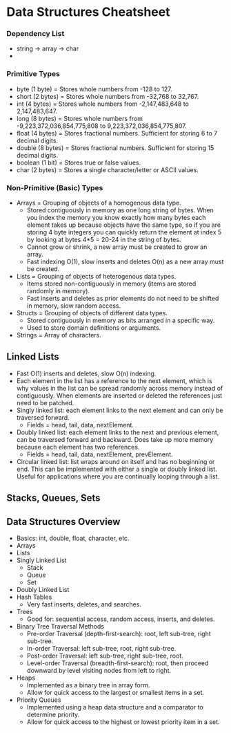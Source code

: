 
# Data Structures Cheatsheet

### Dependency List
* string -> array -> char
* 


### Primitive Types
* byte (1 byte) = Stores whole numbers from -128 to 127.
* short	(2 bytes) = Stores whole numbers from -32,768 to 32,767.
* int (4 bytes) = Stores whole numbers from -2,147,483,648 to 2,147,483,647.
* long (8 bytes) = Stores whole numbers from -9,223,372,036,854,775,808 to 9,223,372,036,854,775,807.
* float	(4 bytes) = Stores fractional numbers. Sufficient for storing 6 to 7 decimal digits.
* double (8 bytes) = Stores fractional numbers. Sufficient for storing 15 decimal digits.
* boolean (1 bit) = Stores true or false values.
* char (2 bytes) = Stores a single character/letter or ASCII values.

### Non-Primitive (Basic) Types
* Arrays = Grouping of objects of a homogenous data type.
    - Stored contiguously in memory as one long string of bytes. When you index the memory you know exactly how many bytes each element takes up because objects have the same type, so if you are storing 4 byte integers you can quickly return the element at index 5 by looking at bytes 4*5 = 20-24 in the string of bytes.
    - Cannot grow or shrink, a new array must be created to grow an array.
    - Fast indexing O(1), slow inserts and deletes O(n) as a new array must be created.
* Lists = Grouping of objects of heterogenous data types.
    - Items stored non-contiguously in memory (items are stored randomly in memory).
    - Fast inserts and deletes as prior elements do not need to be shifted in memory, slow random access.
* Structs = Grouping of objects of different data types.
    - Stored contiguously in memory as bits arranged in a specific way.
    - Used to store domain definitions or arguments.
* Strings = Array of characters.

## Linked Lists
* Fast O(1) inserts and deletes, slow O(n) indexing.
* Each element in the list has a reference to the next element, which is why values in the list can be spread randomly across memory instead of contiguously. When elements are inserted or deleted the references just need to be patched.
* Singly linked list: each element links to the next element and can only be
traversed forward.
    - Fields = head, tail, data, nextElement.
* Doubly linked list: each element links to the next and previous element, can
be traversed forward and backward. Does take up more memory because each element
has two references.
    - Fields = head, tail, data, nextElement, prevElement.
* Circular linked list: list wraps around on itself and has no beginning or end.
This can be implemented with either a single or doubly linked list. Useful for 
applications where you are continually looping through a list.

##  Stacks, Queues, Sets
















## Data Structures Overview
- Basics: int, double, float, character, etc.
- Arrays
- Lists
- Singly Linked List
    - Stack
    - Queue
    - Set
- Doubly Linked List
- Hash Tables
    - Very fast inserts, deletes, and searches.
- Trees
    - Good for: sequential access, random access, inserts, and deletes.
- Binary Tree Traversal Methods
    - Pre-order Traversal (depth-first-search): root, left sub-tree, right sub-tree.
    - In-order Traversal: left sub-tree, root, right sub-tree.
    - Post-order Traversal: left sub-tree, right sub-tree, root.
    - Level-order Traversal (breadth-first-search): root, then proceed downward by level visiting nodes from left to right.
- Heaps
    - Implemented as a binary tree in array form.
    - Allow for quick access to the largest or smallest items in a set.
- Priority Queues
    - Implemented using a heap data structure and a comparator to determine priority.
    - Allow for quick access to the highest or lowest priority item in a set.




